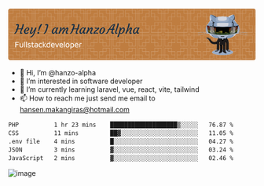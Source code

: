![Header](./github-header-image.png)

- 👋 Hi, I’m @hanzo-alpha
- 👀 I’m interested in software developer
- 🌱 I’m currently learning laravel, vue, react, vite, tailwind
- 📫 How to reach me just send me email to hansen.makangiras@hotmail.com 

<!---
hanzo-alpha/hanzo-alpha is a ✨ special ✨ repository because its `README.md` (this file) appears on your GitHub profile.
You can click the Preview link to take a look at your changes.
--->

<!--START_SECTION:waka-->

```txt
PHP          1 hr 23 mins    ███████████████████▒░░░░░   76.87 %
CSS          11 mins         ██▓░░░░░░░░░░░░░░░░░░░░░░   11.05 %
.env file    4 mins          █░░░░░░░░░░░░░░░░░░░░░░░░   04.27 %
JSON         3 mins          ▓░░░░░░░░░░░░░░░░░░░░░░░░   03.24 %
JavaScript   2 mins          ▓░░░░░░░░░░░░░░░░░░░░░░░░   02.46 %
```

<!--END_SECTION:waka-->

![image](https://github.com/hanzo-alpha/hanzo-alpha/assets/111342797/c4bd2977-6123-4017-8652-6e166259b484)

